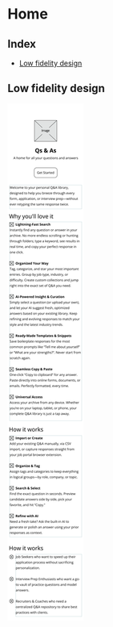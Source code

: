 # Home

## Index

-   [Low fidelity design](#low-fidelity-design)

## Low fidelity design

![Page Design Wireframe](../wireframes/home.png)
